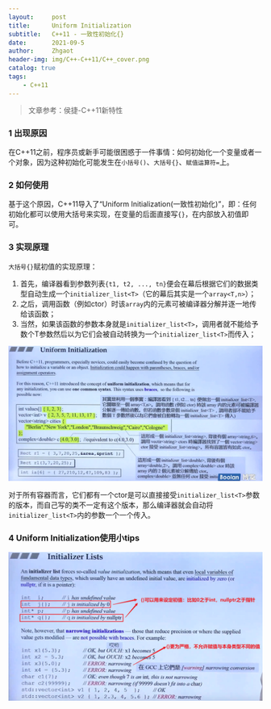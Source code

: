 ```yaml
---
layout:     post
title:      Uniform Initialization
subtitle:   C++11 - 一致性初始化{}
date:       2021-09-5
author:     Zhgaot
header-img: img/C++-C++11/C++_cover.png
catalog: true
tags:
    - C++11
---
```


> 文章参考：侯捷-C++11新特性

### 1 出现原因

在C++11之前，程序员或新手可能很困惑于一件事情：如何初始化一个变量或者一个对象，因为这种初始化可能发生在`小括号()`、`大括号{}`、`赋值运算符=`上。

### 2 如何使用

基于这个原因，C++11导入了“Uniform Initialization(一致性初始化)”，即：任何初始化都可以使用大括号来实现，在变量的后面直接写`{}`，在内部放入初值即可。

### 3 实现原理

`大括号{}`赋初值的实现原理：

1. 首先，编译器看到参数列表`{t1, t2, ..., tn}`便会在幕后根据它们的数据类型自动生成一个`initializer_list<T>`（它的幕后其实是一个`array<T,n>`）；
2. 之后，调用函数（例如ctor）时该`array`内的元素可被编译器分解并逐一地传给该函数；
3. 当然，如果该函数的参数本身就是`initializer_list<T>`，调用者就不能给予数个T参数然后以为它们会被自动转换为一个`initializer_list<T>`而传入；

![](https://raw.githubusercontent.com/Zhgaot/Zhgaot.github.io/master/img/C++-C++11/UI_0.png)

对于所有容器而言，它们都有一个ctor是可以直接接受`initializer_list<T>`参数的版本，而自己写的类不一定有这个版本，那么编译器就会自动将`initializer_list<T>`内的参数一个一个传入。

### 4 Uniform Initialization使用小tips

![](https://raw.githubusercontent.com/Zhgaot/Zhgaot.github.io/master/img/C++-C++11/UI_1.png)